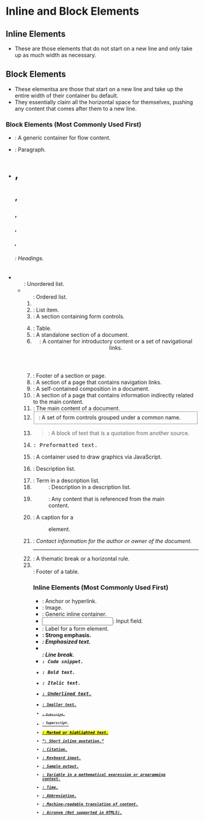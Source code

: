 # Inline and Block Elements

## Inline Elements
- These are those elements that do not start on a new line and only take up as much width as necessary.

## Block Elements
- These elementsa are those that start on a new line and take up the entire width of their container bu default.
- They essentially claim all the horizontal space for themselves, pushing any content that comes after them to a new line.

### Block Elements (Most Commonly Used First)

- <div>: A generic container for flow content.
- <p>: Paragraph.
- <h1>, <h2>, <h3>, <h4>, <h5>, <h6>: Headings.
- <ul>: Unordered list.
- <ol>: Ordered list.
- <li>: List item.
- <form>: A section containing form controls.
- <table>: Table.
- <section>: A standalone section of a document.
- <header>: A container for introductory content or a set of navigational links.
- <footer>: Footer of a section or page.
- <nav>: A section of a page that contains navigation links.
- <article>: A self-contained composition in a document.
- <aside>: A section of a page that contains information indirectly related to the main content.
- <main>: The main content of a document.
- <fieldset>: A set of form controls grouped under a common name.
- <blockquote>: A block of text that is a quotation from another source.
- <pre>: Preformatted text.
- <canvas>: A container used to draw graphics via JavaScript.
- <dl>: Description list.
- <dt>: Term in a description list.
- <dd>: Description in a description list.
- <figure>: Any content that is referenced from the main content.
- <figcaption>: A caption for a <figure> element.
- <address>: Contact information for the author or owner of the document.
- <hr>: A thematic break or a horizontal rule.
- <tfoot>: Footer of a table.


### Inline Elements (Most Commonly Used First)
- <a>: Anchor or hyperlink.
- <img>: Image.
- <span>: Generic inline container.
- <input>: Input field.
- <label>: Label for a form element.
- <strong>: Strong emphasis.
- <em>: Emphasized text.
- <br>: Line break.
- <code>: Code snippet.
- <b>: Bold text.
- <i>: Italic text.
- <u>: Underlined text.
- <small>: Smaller text.
- <sub>: Subscript.
- <sup>: Superscript.
- <mark>: Marked or highlighted text.
- <q>: Short inline quotation.
- <cite>: Citation.
- <kbd>: Keyboard input.
- <samp>: Sample output.
- <var>: Variable in a mathematical expression or programming context.
- <time>: Time.
- <abbr>: Abbreviation.
- <data>: Machine-readable translation of content.
- <acronym>: Acronym (Not supported in HTML5).